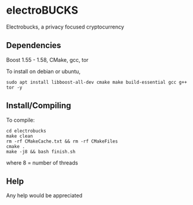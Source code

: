 # electroBUCKS
Electrobucks, a privacy focused cryptocurrency

Dependencies
-------------

Boost 1.55 - 1.58,
CMake,
gcc,
tor

To install on debian or ubuntu,

```   
sudo apt install libboost-all-dev cmake make build-essential gcc g++ tor -y

```
Install/Compiling
------------------

To compile:

```git clone https://github.com/oetam5002/electrobucks
cd electrobucks
make clean
rm -rf CMakeCache.txt && rm -rf CMakeFiles
cmake .
make -j8 && bash finish.sh
```

where 8 = number of threads

Help
-----------------

Any help would be appreciated
